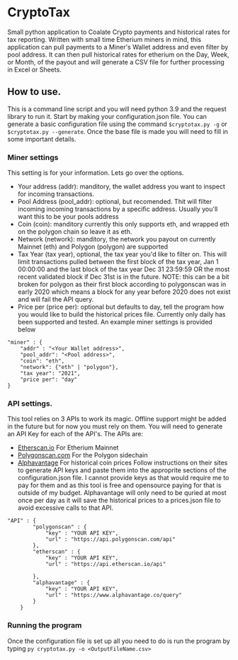 # CryptoTax
Small python application to Coalate Crypto payments and historical rates for tax reporting. 
Written with small time Etherium miners in mind, this application can pull payments to a Miner's Wallet address and even filter by pool address. 
It can then pull historical rates for etherium on the Day, Week, or Month, of the payout and will generate a CSV file for further processing in Excel or Sheets. 

## How to use. 
This is a command line script and you will need python 3.9 and the request library to run it. Start by making your configuration.json file. You can generate a basic configuration file using the command `$cryptotax.py -g` or `$cryptotax.py --generate`. Once the base file is made you will need to fill in some important details. 
### Miner settings
This setting is for your information. Lets go over the options. 
- Your address (addr): manditory, the wallet address you want to inspect for incoming transactions. 
- Pool Address (pool_addr): optional, but recomended. Thit will filter incoming incoming transactions by a specific address. Usually you'll want this to be your pools address  
- Coin (coin): manditory currently this only supports eth, and wrapped eth on the polygon chain so leave it as eth. 
- Network (network): manditory, the network you payout on currently Mainnet (eth) and Polygon (polygon) are supported
- Tax Year (tax year), optional, the tax year you'd like to filter on. This will limit transactions pulled between the first block of the tax year, Jan 1 00:00:00 and the last block of the tax year Dec 31 23:59:59 OR the most recent validated block if Dec 31st is in the future. NOTE: this can be a bit broken for polygon as their first block according to polygonscan was in early 2020 which means a block for any year before 2020 does not exist and will fail the API query. 
- Price per (price per): optional but defaults to day, tell the program how you would like to build the historical prices file. Currently only daily has been supported and tested. 
An example miner settings is provided below 
```
"miner" : {
    "addr" : "<Your Wallet address>",
    "pool_addr": "<Pool address>",
    "coin": "eth", 
    "network": {"eth" | "polygon"},
    "tax year": "2021",
    "price per": "day" 
}
```

### API settings. 
This tool relies on 3 APIs to work its magic. Offline support might be added in the future but for now you must rely on them. You will need to generate an API Key for each of the API's.  The APIs are: 
- [Etherscan.io](https://etherscan.io/) For Etherium Mainnet  
- [Polygonscan.com](https://polygonscan.com/) For the Polygon sidechain
- [Alphavantage](https://www.alphavantage.co/) For historical coin prices 
Follow instructions on their sites to generate API keys and paste them into the approprite sections of the configuration.json file. I cannot provide keys as that would require me to pay for them and as this tool is free and opensource paying for that is outside of my budget. 
Alphavantage will only need to be quried at most once per day as it will save the historical prices to a prices.json file to avoid excessive calls to that API. 
```
"API" : {
        "polygonscan" : {
            "key" : "YOUR API KEY",
            "url" : "https://api.polygonscan.com/api"
        },
        "etherscan" : {
            "key" : "YOUR API KEY",
            "url" : "https://api.etherscan.io/api"

        },
        "alphavantage" : {
            "key" : "YOUR API KEY",
            "url" : "https://www.alphavantage.co/query"
        }
    }
```

### Running the program
Once the configuration file is set up all you need to do is run the program by typing ```py cryptotax.py -o <OutputFileName.csv>```

